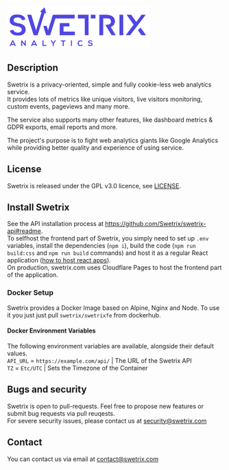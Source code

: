 <img src="/public/assets/logo_blue.svg" alt="" height="100" />

## Description

Swetrix is a privacy-oriented, simple and fully cookie-less web analytics service.\
It provides lots of metrics like unique visitors, live visitors monitoring, custom events, pageviews and many more.

The service also supports many other features, like dashboard metrics & GDPR exports, email reports and more.

The project's purpose is to fight web analytics giants like Google Analytics while providing better quality and experience of using service.

## License

Swetrix is released under the GPL v3.0 licence, see [LICENSE](LICENSE).

## Install Swetrix

See the API installation process at https://github.com/Swetrix/swetrix-api#readme. \
To selfhost the frontend part of Swetrix, you simply need to set up `.env` variables, install the dependencies (`npm i`), build the code (`npm run build:css` and `npm run build` commands) and host it as a regular React application ([how to host react apps](https://create-react-app.dev/docs/deployment/)).\
On production, swetrix.com uses Cloudflare Pages to host the frontend part of the application.

### Docker Setup

Swetrix provides a Docker Image based on Alpine, Nginx and Node.
To use it you just just pull `swetrix/swetrixfe` from dockerhub.

#### Docker Environment Variables

The following environment variables are available, alongside their default values.  
`API_URL` = `https://example.com/api/` | The URL of the Swetrix API  
`TZ` = `Etc/UTC` | Sets the Timezone of the Container  

## Bugs and security

Swetrix is open to pull-requests. Feel free to propose new features or submit bug requests via pull reuqests.\
For severe security issues, please contact us at security@swetrix.com

## Contact

You can contact us via email at contact@swetrix.com
